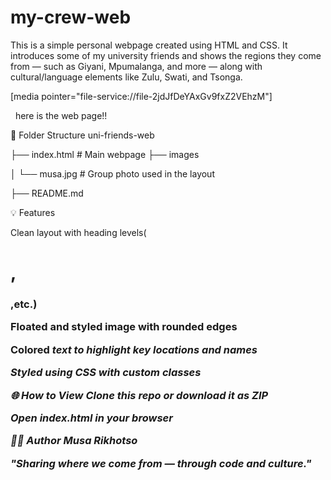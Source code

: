 # my-crew-web
This is a simple personal webpage created using HTML and CSS. It introduces some of my university friends and shows the regions they come from — such as Giyani, Mpumalanga, and more — along with cultural/language elements like Zulu, Swati, and Tsonga.

[media pointer="file-service://file-2jdJfDeYAxGv9fxZ2VEhzM"]

  here is the web page!!
  
📁 Folder Structure
uni-friends-web

├── index.html        # Main webpage
├── images

│   └── musa.jpg      # Group photo used in the layout

├── README.md         

💡 Features

Clean layout with heading levels(<h1>,<h3>,etc.)


Floated and styled image with rounded edges

Colored <em> text to highlight key locations and names

Styled using CSS with custom classes

🌐 How to View
Clone this repo or download it as ZIP

Open index.html in your browser

🧑‍💻 Author
Musa Rikhotso

"Sharing where we come from — through code and culture."

